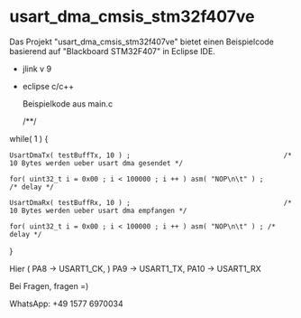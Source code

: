 # usart_dma_cmsis_stm32f407ve
Das Projekt "usart_dma_cmsis_stm32f407ve" bietet einen Beispielcode basierend auf "Blackboard STM32F407" in Eclipse IDE.
- jlink v 9
- eclipse c/c++
	
  Beispielkode aus main.c
  
  /**/
 
 while( 1 ) {
  	
	UsartDmaTx( testBuffTx, 10 ) ;						                /* 10 Bytes werden ueber usart dma gesendet */
	
	for( uint32_t i = 0x00 ; i < 100000 ; i ++ ) asm( "NOP\n\t" ) ;				/* delay */
	
	UsartDmaRx( testBuffRx, 10 ) ;						                /* 10 Bytes werden ueber usart dma empfangen */
	
	for( uint32_t i = 0x00 ; i < 100000 ; i ++ ) asm( "NOP\n\t" ) ; /* delay */
  
  }
  
  Hier ( PA8 -> USART1_CK, ) PA9 -> USART1_TX, PA10 -> USART1_RX
  
  Bei Fragen, fragen =)
  
  WhatsApp: +49 1577 6970034
